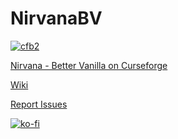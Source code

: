 # NirvanaBV

[![cfb2](https://cf.way2muchnoise.eu/full_443402_downloads.svg)](https://www.curseforge.com/minecraft/modpacks/nirvana-vanilla)


[Nirvana - Better Vanilla on Curseforge](https://www.curseforge.com/minecraft/modpacks/nirvana-vanilla)

[Wiki](https://github.com/jwiley17/NirvanaBV/wiki)

[Report Issues](https://github.com/jwiley17/NirvanaBV/issues)



[![ko-fi](https://ko-fi.com/img/githubbutton_sm.svg)](https://ko-fi.com/R6R329K9O)
